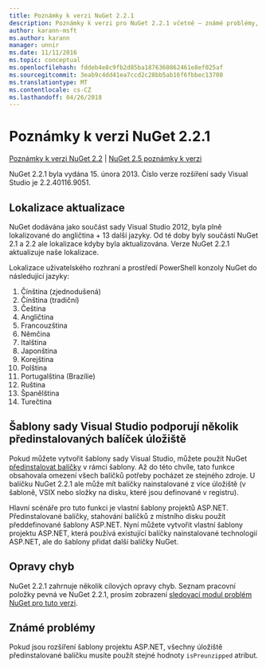 ```yaml
---
title: Poznámky k verzi NuGet 2.2.1
description: Poznámky k verzi pro NuGet 2.2.1 včetně – známé problémy, opravy chyb, přidaných funkcí a chcete.
author: karann-msft
ms.author: karann
manager: unnir
ms.date: 11/11/2016
ms.topic: conceptual
ms.openlocfilehash: fddeb4e8c9fb2d85ba1876360862461e8ef025af
ms.sourcegitcommit: 3eab9c4dd41ea7ccd2c28bb5ab16f6fbbec13708
ms.translationtype: MT
ms.contentlocale: cs-CZ
ms.lasthandoff: 04/26/2018
---
```

# <a name="nuget-221-release-notes"></a>Poznámky k verzi NuGet 2.2.1

[Poznámky k verzi NuGet 2.2](../release-notes/nuget-2.2.md) | [NuGet 2.5 poznámky k verzi](../release-notes/nuget-2.5.md)

NuGet 2.2.1 byla vydána 15. února 2013.  Číslo verze rozšíření sady Visual Studio je 2.2.40116.9051.

## <a name="localization-refresh"></a>Lokalizace aktualizace
NuGet dodávána jako součást sady Visual Studio 2012, byla plně lokalizované do angličtina + 13 další jazyky.  Od té doby byly součástí NuGet 2.1 a 2.2 ale lokalizace kdyby byla aktualizována.  Verze NuGet 2.2.1 aktualizuje naše lokalizace.

Lokalizace uživatelského rozhraní a prostředí PowerShell konzoly NuGet do následující jazyky:

1. Čínština (zjednodušená)
1. Čínština (tradiční)
1. Čeština
1. Angličtina
1. Francouzština
1. Němčina
1. Italština
1. Japonština
1. Korejština
1. Polština
1. Portugalština (Brazílie)
1. Ruština
1. Španělština
1. Turečtina

## <a name="visual-studio-templates-support-multiple-preinstalled-package-repositories"></a>Šablony sady Visual Studio podporují několik předinstalovaných balíček úložiště
Pokud můžete vytvořit šablony sady Visual Studio, můžete použít NuGet [předinstalovat balíčky](../visual-studio-extensibility/visual-studio-templates.md) v rámci šablony.  Až do této chvíle, tato funkce obsahovala omezení všech balíčků potřeby pocházet ze stejného zdroje.  U balíčku NuGet 2.2.1 ale může mít balíčky nainstalované z více úložiště (v šabloně, VSIX nebo složky na disku, které jsou definované v registru).

Hlavní scénáře pro tuto funkci je vlastní šablony projektů ASP.NET.  Předinstalované balíčky, stahování balíčků z místního disku použít předdefinované šablony ASP.NET.  Nyní můžete vytvořit vlastní šablony projektu ASP.NET, která používá existující balíčky nainstalované technologií ASP.NET, ale do šablony přidat další balíčky NuGet.

## <a name="bug-fixes"></a>Opravy chyb
NuGet 2.2.1 zahrnuje několik cílových opravy chyb. Seznam pracovní položky pevná ve NuGet 2.2.1, prosím zobrazení [sledovací modul problém NuGet pro tuto verzi](http://nuget.codeplex.com/workitem/list/advanced?keyword=&status=Closed&type=All&priority=All&release=NuGet%202.2.1&assignedTo=All&component=All&sortField=LastUpdatedDate&sortDirection=Descending&page=0).


## <a name="known-issues"></a>Známé problémy

Pokud jsou rozšíření šablony projektu ASP.NET, všechny úložiště předinstalované balíčku musíte použít stejné hodnoty `isPreunzipped` atribut.
